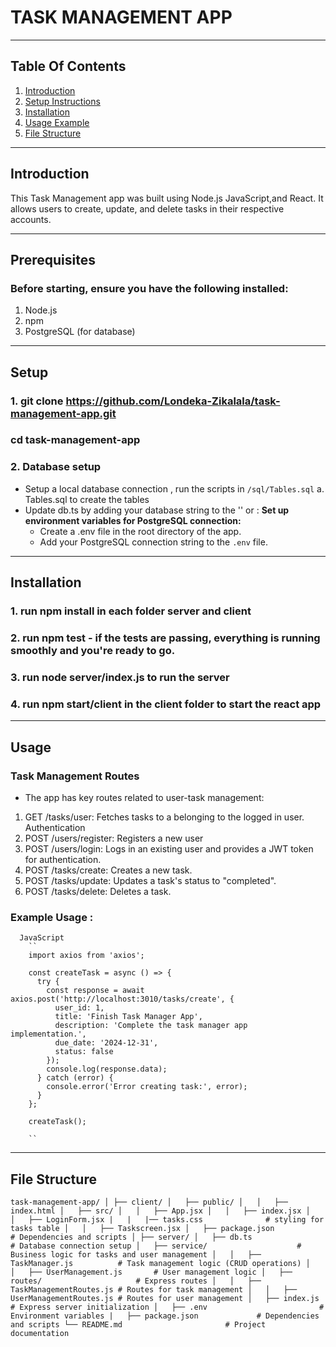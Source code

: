 # TASK MANAGEMENT APP 
---
## Table Of Contents 

1. [Introduction](#Introduction)
2. [Setup Instructions](#Setup)
3. [Installation](#Installation)
4. [Usage Example](#Usage)
5. [File Structure](#Files)

--- 
## Introduction 
This Task Management app was built using Node.js JavaScript,and React. It allows users to create, update, and delete tasks in their respective accounts.

---
## Prerequisites 

### Before starting, ensure you have the following installed:

1. Node.js 
2. npm
3. PostgreSQL (for database)
--- 
## Setup 

### 1. git clone https://github.com/Londeka-Zikalala/task-management-app.git
 ### cd task-management-app

### 2. Database setup
- Setup a local database connection , run the scripts in `/sql/Tables.sql`
  a. Tables.sql to create the tables
- Update db.ts by adding your database string to the '' or : **Set up environment variables for PostgreSQL connection:**
     - Create a .env file in the root directory of the app.
     - Add your PostgreSQL connection string to the `.env` file.

--- 
## Installation 

  ### 1. run npm install in each folder server and client

  ### 2. run npm test - if the tests are passing, everything is running smoothly and you're ready to go.

  ### 3. run node server/index.js to run the server

  ### 4. run npm start/client in the client folder to start the react app
--- 
## Usage 

### Task Management Routes
- The app has key routes related to user-task management: 

1. GET /tasks/user: Fetches tasks  to a belonging to the logged in user. 
Authentication
2. POST /users/register: Registers a new user
3. POST /users/login: Logs in an existing user and provides a JWT token for authentication.
4. POST /tasks/create: Creates a new task.
5. POST /tasks/update: Updates a task's status to "completed". 
6. POST /tasks/delete: Deletes a task. 

### Example Usage : 

      JavaScript
        ``
        import axios from 'axios';
        
        const createTask = async () => {
          try {
            const response = await axios.post('http://localhost:3010/tasks/create', {
              user_id: 1,
              title: 'Finish Task Manager App',
              description: 'Complete the task manager app implementation.',
              due_date: '2024-12-31',
              status: false
            });
            console.log(response.data);
          } catch (error) {
            console.error('Error creating task:', error);
          }
        };
        
        createTask();
        
        ``

  --- 
  ## File Structure 
``
task-management-app/
│
├── client/
│   ├── public/
│   │   ├── index.html
│   ├── src/
│   │   ├── App.jsx
│   │   ├── index.jsx
│   │   ├── LoginForm.jsx
|   |   |── tasks.css              # styling for tasks table
│   │   ├── Taskscreen.jsx
│   ├── package.json                # Dependencies and scripts
│
├── server/
│   ├── db.ts                       # Database connection setup
│   ├── service/                    # Business logic for tasks and user management
│   │   ├── TaskManager.js          # Task management logic (CRUD operations)
│   │   ├── UserManagement.js       # User management logic
│   ├── routes/                     # Express routes
│   │   ├── TaskManagementRoutes.js # Routes for task management
│   │   ├── UserManagementRoutes.js # Routes for user management
│   ├── index.js                    # Express server initialization
│   ├── .env                         # Environment variables
|   ├── package.json             # Dependencies and scripts
└── README.md                       # Project documentation
``

